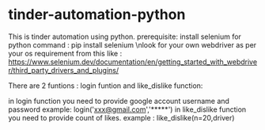 # tinder-automation-python

This is tinder automation using python.
prerequisite:
 install selenium for python  command : pip install selenium
\nlook for your own webdriver as per your os requirement from this like : https://www.selenium.dev/documentation/en/getting_started_with_webdriver/third_party_drivers_and_plugins/
 
 There are 2 funtions :
 login funtion and like_dislike function:
 
 in login function you need to provide google account username and password
 example: login('xxx@gmail.com','*****')
 in like_dislike function you need to provide count of likes.
 example : like_dislike(n=20,driver)
